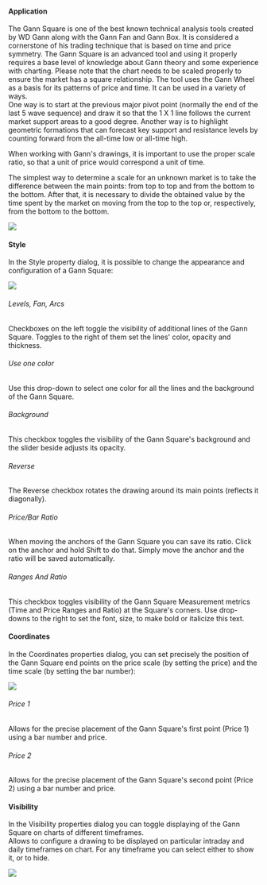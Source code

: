 #### Application

The Gann Square is one of the best known technical analysis tools created by WD Gann along with the Gann Fan and Gann Box. It is considered a cornerstone of his trading technique that is based on time and price symmetry. The Gann Square is an advanced tool and using it properly requires a base level of knowledge about Gann theory and some experience with charting. Please note that the chart needs to be scaled properly to ensure the market has a square relationship. The tool uses the Gann Wheel as a basis for its patterns of price and time. It can be used in a variety of ways.  
One way is to start at the previous major pivot point (normally the end of the last 5 wave sequence) and draw it so that the 1 X 1 line follows the current market support areas to a good degree. Another way is to highlight geometric formations that can forecast key support and resistance levels by counting forward from the all-time low or all-time high. 

When working with Gann's drawings, it is important to use the proper scale ratio, so that a unit of price would correspond a unit of time.

The simplest way to determine a scale for an unknown market is to take the difference between the main points: from top to top and from the bottom to the bottom. After that, it is necessary to divide the obtained value by the time spent by the market on moving from the top to the top or, respectively, from the bottom to the bottom.

![](https://s3.amazonaws.com/cdn.freshdesk.com/data/helpdesk/attachments/production/43525748241/original/KkxljYlrS6IqNqyO3062UYExavKA5ZHAsA.png?1732623439)

#### Style

In the Style property dialog, it is possible to change the appearance and configuration of a Gann Square:

![](https://s3.amazonaws.com/cdn.freshdesk.com/data/helpdesk/attachments/production/43525748284/original/oFNBbGRKqhLRu1zHYeDpvHxMahlZmwNVpg.png?1732623452)

###### Levels, Fan, Arcs

Checkboxes on the left toggle the visibility of additional lines of the Gann Square. Toggles to the right of them set the lines' color, opacity and thickness.

###### Use one color

Use this drop-down to select one color for all the lines and the background of the Gann Square.

###### Background

This checkbox toggles the visibility of the Gann Square's background and the slider beside adjusts its opacity.

###### Reverse

The Reverse checkbox rotates the drawing around its main points (reflects it diagonally).

###### Price/Bar Ratio

When moving the anchors of the Gann Square you can save its ratio. Click on the anchor and hold Shift to do that. Simply move the anchor and the ratio will be saved automatically.

###### Ranges And Ratio

This checkbox toggles visibility of the Gann Square Measurement metrics (Time and Price Ranges and Ratio) at the Square's corners. Use drop-downs to the right to set the font, size, to make bold or italicize this text.

#### Coordinates

In the Coordinates properties dialog, you can set precisely the position of the Gann Square end points on the price scale (by setting the price) and the time scale (by setting the bar number):

![](https://s3.amazonaws.com/cdn.freshdesk.com/data/helpdesk/attachments/production/43525748326/original/E-WoF0DU37vypfSHRUk-XHog4e-ewokJUQ.png?1732623463)

###### Price 1

Allows for the precise placement of the Gann Square's first point (Price 1) using a bar number and price.

###### Price 2

Allows for the precise placement of the Gann Square's second point (Price 2) using a bar number and price.

#### Visibility

In the Visibility properties dialog you can toggle displaying of the Gann Square on charts of different timeframes.  
Allows to configure a drawing to be displayed on particular intraday and daily timeframes on chart. For any timeframe you can select either to show it, or to hide.

![](https://s3.amazonaws.com/cdn.freshdesk.com/data/helpdesk/attachments/production/43525748406/original/XsEfO9TMywbbo-DnO_cjjh0hzghPSEQ1hw.png?1732623485)
